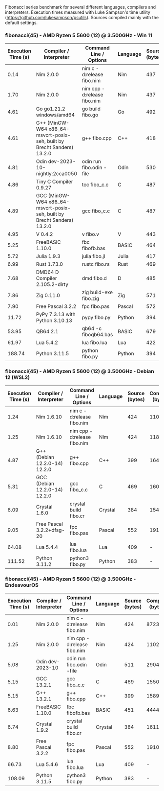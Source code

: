 Fibonacci series benchmark for several different languages, compilers and interpreters. Execution times measured with Luke Sampson's time utility (https://github.com/lukesampson/psutils). Sources compiled mainly with the default settings.

### fibonacci(45) - AMD Ryzen 5 5600 (12) @ 3.500GHz - Win 11
| Execution Time (s) | Compiler / Interpreter | Command Line / Options | Language | Source (bytes) | Compiled (bytes) |
| --- | --- | --- | --- | --- | --- |
| 0.14 | Nim 2.0.0 | nim c -d:release fibo.nim | Nim | 437 | 260618 |
| 1.70 | Nim 2.0.0 | nim cpp -d:release fibo.nim | Nim | 437 | 192096 |
| 4.61 | Go go1.21.2 windows/amd64 | go build fibo.go | Go | 492 | 1902592 |
| 4.61 | G++ (MinGW-W64 x86_64-msvcrt-posix-seh, built by Brecht Sanders) 13.2.0 | g++ fibo.cpp | C++ | 418 | 55289 |
| 4.81 | Odin dev-2023-10-nightly:2cca0050 | odin run fibo.odin -file | Odin | 530 | 382464 |
| 4.86 | Tiny C Compiler 0.9.27 | tcc fibo_c.c | C | 487 | 2560 |
| 4.89 | GCC (MinGW-W64 x86_64-msvcrt-posix-seh, built by Brecht Sanders) 13.2.0 | gcc fibo_c.c | C | 487 | 91669 |
| 4.95 | V 0.4.2 | v fibo.v | V | 443 | 682496 |
| 5.25 | FreeBASIC 1.10.0 | fbc fibofb.bas | BASIC | 464 | 32768 |
| 5.72 | Julia 1.9.3 | julia fibo.jl | Julia | 417 | - |
| 6.99 | Rust 1.73.0 | rustc fibo.rs | Rust | 469 | 164352 |
| 7.68 | DMD64 D Compiler 2.105.2-dirty | dmd fibo.d | D | 485 | 554496 |
| 7.86 | Zig 0.11.0 | zig build-exe fibo.zig | Zig | 571 | 656896 |
| 7.90 | Free Pascal 3.2.2 | fpc fibo.pas | Pascal | 572 | 50174 |
| 11.72 | PyPy 7.3.13 with Python 3.10.13 | pypy fibo.py | Python | 394 | - |
| 53.95 | QB64 2.1 | qb64 -c fiboqb64.bas | BASIC | 679 | 1976832 |
| 61.97 | Lua 5.4.2 | lua fibo.lua | Lua | 422 | - |
| 188.74 | Python 3.11.5 | python fibo.py | Python | 394 | - |

### fibonacci(45) - AMD Ryzen 5 5600 (12) @ 3.500GHz - Debian 12 (WSL2)
| Execution Time (s) | Compiler / Interpreter | Command Line / Options | Language | Source (bytes) | Compiled (bytes) |
| --- | --- | --- | --- | --- | --- |
| 1.24 | Nim 1.6.10 | nim c -d:release fibo.nim | Nim | 424 | 110920 |
| 1.25 | Nim 1.6.10 | nim cpp -d:release fibo.nim | Nim | 424 | 118752 |
| 4.87 | G++ (Debian 12.2.0-14) 12.2.0 | g++ fibo.cpp | C++ | 399 | 16480 |
| 5.31 | GCC (Debian 12.2.0-14) 12.2.0 | gcc fibo_c.c | C | 469 | 16040 |
| 6.09 | Crystal 1.6.0 | crystal build fibo.cr | Crystal | 384 | 1548528 |
| 9.05 | Free Pascal 3.2.2+dfsg-20 | fpc fibo.pas | Pascal | 552 | 191104 |
| 64.08 | Lua 5.4.4 | lua fibo.lua | Lua | 409 | - |
| 111.52 | Python 3.11.2 | python3 fibo.py | Python | 383 | - |

### fibonacci(45) - AMD Ryzen 5 5600 (12) @ 3.500GHz - EndeavourOS
| Execution Time (s) | Compiler / Interpreter | Command Line / Options | Language | Source (bytes) | Compiled (bytes) |
| --- | --- | --- | --- | --- | --- |
| 0.01 | Nim 2.0.0 | nim c -d:release fibo.nim | Nim | 424 | 87232 |
| 1.25 | Nim 2.0.0 | nim cpp -d:release fibo.nim | Nim | 424 | 110224 |
| 5.08 | Odin dev-2023-10 | odin run fibo.odin -file | Odin | 511 | 290440 |
| 5.15 | GCC 13.2.1 | gcc fibo_c.c | C | 469 | 15504 |
| 5.15 | G++ 13.2.1 | g++ fibo.cpp | C++ | 399 | 15896 |
| 6.63 | FreeBASIC 1.10.0 | fbc fibofb.bas | BASIC | 451 | 44440 |
| 6.74 | Crystal 1.9.2 | crystal build fibo.cr | Crystal | 384 | 1611664 |
| 8.80 | Free Pascal 3.2.2 | fpc fibo.pas | Pascal | 552 | 191088 |
| 66.73 | Lua 5.4.6 | lua fibo.lua | Lua | 409 | - |
| 108.09 | Python 3.11.5 | python3 fibo.py | Python | 383 | - |
